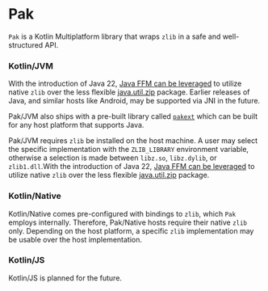 # Pak

`Pak` is a Kotlin Multiplatform library that wraps `zlib` in a safe and well-structured API.

### Kotlin/JVM
With the introduction of Java 22, [Java FFM can be leveraged](https://docs.oracle.com/en/java/javase/22/core/foreign-function-and-memory-api.html)
to utilize native `zlib` over the less flexible [java.util.zip](https://docs.oracle.com/en/java/javase/22/docs/api/java.base/java/util/zip/package-summary.html)
package. Earlier releases of Java, and similar hosts like Android, may be supported via JNI in the future.

Pak/JVM also ships with a pre-built library called [`pakext`](./pakext/README.md) which can be built for any host
platform that supports Java.

Pak/JVM requires `zlib` be installed on the host machine. A user may select the specific implementation with the
`ZLIB_LIBRARY` environment variable, otherwise a selection is made between `libz.so`, `libz.dylib`, or `zlib1.dll`.With the introduction of Java 22, [Java FFM can be leveraged](https://docs.oracle.com/en/java/javase/22/core/foreign-function-and-memory-api.html)
to utilize native `zlib` over the less flexible [java.util.zip](https://docs.oracle.com/en/java/javase/22/docs/api/java.base/java/util/zip/package-summary.html)
package.

### Kotlin/Native
Kotlin/Native comes pre-configured with bindings to `zlib`, which `Pak` employs internally. Therefore, Pak/Native
hosts require their native `zlib` only. Depending on the host platform, a specific `zlib` implementation may be usable
over the host implementation.

### Kotlin/JS
Kotlin/JS is planned for the future.
